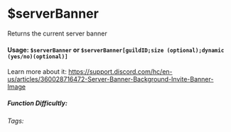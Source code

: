 # $serverBanner
Returns the current server banner

#### Usage: `$serverBanner` or `$serverBanner[guildID;size (optional);dynamic (yes/no)(optional)]`

Learn more about it: https://support.discord.com/hc/en-us/articles/360028716472-Server-Banner-Background-Invite-Banner-Image

##### Function Difficultly: <Badge type="tip" text="Easy" vertical="middle" /> 
###### Tags: <Badge type="tip" text="server" vertical="middle" /><Badge type="tip" text="Banner" vertical="middle" />
